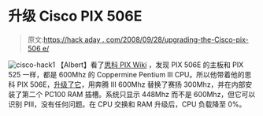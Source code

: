 # 升级 Cisco PIX 506E

> 原文:[https://hack aday . com/2008/09/28/upgrading-the-Cisco-pix-506 e/](https://hackaday.com/2008/09/28/upgrading-the-cisco-pix-506e/)

![](../Images/70f109ef7ffb655f1b7e52e1fb064601.png "cisco-hack1")
【Albert】看了[思科 PIX Wiki](http://en.wikipedia.org/wiki/Cisco_PIX) ，发现 PIX 506E 的主板和 PIX 525 一样，都是 600Mhz 的 Coppermine Pentium III CPU。所以他带着他的思科 PIX 506E，[升级了它](http://blog.achtung.com/index.php?load=read&id=33)，用奔腾 III 600Mhz 替换了赛扬 300Mhz，并在内部安装了第二个 PC100 RAM 插槽。系统只显示 448Mhz 而不是 600Mhz，但它可以识别 PIII，没有任何问题。在 CPU 交换和 RAM 升级后，CPU 负载降至 0%。